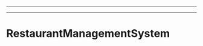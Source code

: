 -------------------------------------
----------------------------------------------------------------------------------------------------
# RestaurantManagementSystem
